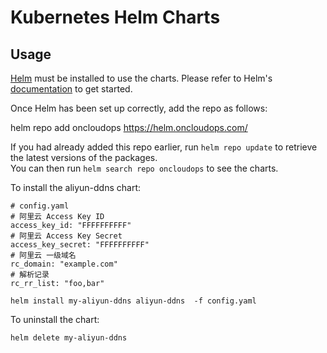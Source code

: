 # Kubernetes Helm Charts

## Usage

[Helm](https://helm.sh) must be installed to use the charts.  Please refer to
Helm's [documentation](https://helm.sh/docs) to get started.

Once Helm has been set up correctly, add the repo as follows:

  helm repo add oncloudops https://helm.oncloudops.com/

If you had already added this repo earlier, run `helm repo update` to retrieve
the latest versions of the packages.  
You can then run `helm search repo oncloudops` to see the charts.

To install the aliyun-ddns chart:

    # config.yaml
    # 阿里云 Access Key ID
    access_key_id: "FFFFFFFFFF"
    # 阿里云 Access Key Secret
    access_key_secret: "FFFFFFFFFF"
    # 阿里云 一级域名
    rc_domain: "example.com"
    # 解析记录
    rc_rr_list: "foo,bar"

    helm install my-aliyun-ddns aliyun-ddns  -f config.yaml

To uninstall the chart:

    helm delete my-aliyun-ddns
